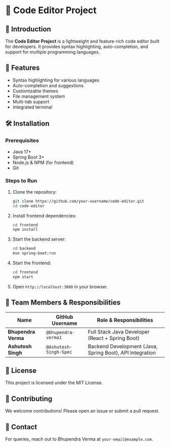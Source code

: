 # 🚀 Code Editor Project

## 📌 Introduction
The **Code Editor Project** is a lightweight and feature-rich code editor built for developers. It provides syntax highlighting, auto-completion, and support for multiple programming languages.

## 🎯 Features
- Syntax highlighting for various languages
- Auto-completion and suggestions
- Customizable themes
- File management system
- Multi-tab support
- Integrated terminal

## 🛠️ Installation
### Prerequisites
- Java 17+
- Spring Boot 3+
- Node.js & NPM (for frontend)
- Git

### Steps to Run
1. Clone the repository:
   ```sh
   git clone https://github.com/your-username/code-editor.git
   cd code-editor
   ```
2. Install frontend dependencies:
   ```sh
   cd frontend
   npm install
   ```
3. Start the backend server:
   ```sh
   cd backend
   mvn spring-boot:run
   ```
4. Start the frontend:
   ```sh
   cd frontend
   npm start
   ```
5. Open `http://localhost:3000` in your browser.

## 👥 Team Members & Responsibilities
| Name | GitHub Username | Role & Responsibilities |
|------|---------------|-----------------------|
| **Bhupendra Verma** | `@bhupendra-verma1` | Full Stack Java Developer (React + Spring Boot) |
| **Ashutosh Singh** | `@Ashutosh-Singh-Spec` | Backend Development (Java, Spring Boot), API Integration |

## 📄 License
This project is licensed under the MIT License.

## 🤝 Contributing
We welcome contributions! Please open an issue or submit a pull request.

## 📧 Contact
For queries, reach out to Bhupendra Verma at `your-email@example.com`.
